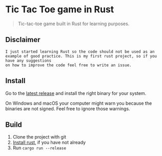 # Tic Tac Toe game in Rust

> Tic-tac-toe game built in Rust for learning purposes.

## Disclaimer

```
I just started learning Rust so the code should not be used as an example of good practice. This is my first rust project, so if you have any suggestions
on how to improve the code feel free to write an issue.
```

## Install

Go to the [latest release](https://github.com/flofriday/tictactoe/releases) and install the right binary for your system.

On Windows and macOS your computer might warn you because the binaries are not signed. Feel free to ignore those warnings.

## Build

1. Clone the project with git
2. [Install rust](https://www.rust-lang.org/en-US/install.html), if you have not already
3. Run `cargo run --release`
